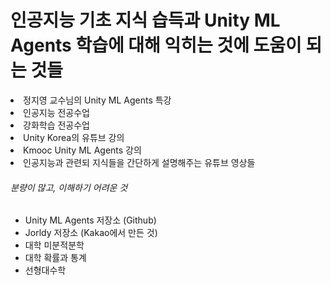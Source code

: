 
<h1>인공지능 기초 지식 습득과 Unity ML Agents 학습에 대해 익히는 것에 도움이 되는 것들</h1>
<li>정지영 교수님의 Unity ML Agents 특강 </li>
<li>인공지능 전공수업</li>
<li>강화학습 전공수업</li>
<li>Unity Korea의 유튜브 강의 </li>
<li> Kmooc Unity ML Agents 강의</li>
<li>인공지능과 관련되 지식들을 간단하게 설명해주는 유튜브 영상들</li>

<h6>분량이 많고, 이해하기 어려운 것</h6>

- Unity ML Agents 저장소 (Github)
- Jorldy 저장소 (Kakao에서 만든 것)
- 대학 미분적분학
- 대학 확률과 통계
- 선형대수학


